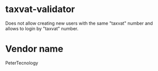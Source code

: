 # taxvat-validator
Does not allow creating new users with the same "taxvat" number and allows to login by "taxvat" number.

# Vendor name
PeterTecnology
